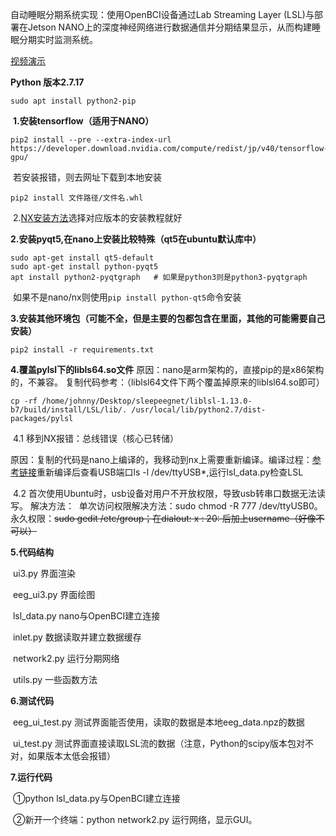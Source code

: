 自动睡眠分期系统实现：使用OpenBCI设备通过Lab Streaming Layer (LSL)与部署在Jetson NANO上的深度神经网络进行数据通信并分期结果显示，从而构建睡眠分期实时监测系统。


[视频演示](https://www.bilibili.com/video/BV1cA411F739/?spm_id_from=333.999.0.0)


**Python 版本2.7.17**

```
sudo apt install python2-pip
```

​	**1.安装tensorflow（适用于NANO）**

```
pip2 install --pre --extra-index-url https://developer.download.nvidia.com/compute/redist/jp/v40/tensorflow-gpu/
```

​	若安装报错，则去网址下载到本地安装

```
pip2 install 文件路径/文件名.whl
```

​	2.[NX安装方法](https://forums.developer.nvidia.com/t/official-tensorflow-for-jetson-agx-xavier/65523)选择对应版本的安装教程就好

**2.安装pyqt5,在nano上安装比较特殊（qt5在ubuntu默认库中）**

```
sudo apt-get install qt5-default
sudo apt-get install python-pyqt5
apt install python2-pyqtgraph	# 如果是python3则是python3-pyqtgraph
```

​	如果不是nano/nx则使用`pip install python-qt5`命令安装

**3.安装其他环境包（可能不全，但是主要的包都包含在里面，其他的可能需要自己安装）**

```
pip2 install -r requirements.txt
```

**4.覆盖pylsl下的libls64.so文件**
	原因：nano是arm架构的，直接pip的是x86架构的，不兼容。
	复制代码参考：（liblsl64文件下两个覆盖掉原来的liblsl64.so即可）

```
cp -rf /home/johnny/Desktop/sleepeegnet/liblsl-1.13.0-b7/build/install/LSL/lib/. /usr/local/lib/python2.7/dist-packages/pylsl
```

​	4.1 移到NX报错：总线错误（核心已转储）

​	原因：复制的代码是nano上编译的，我移动到nx上需要重新编译。编译过程：[参考链接](https://github.com/labstreaminglayer/liblsl-Python/issues/16)
​				重新编译后查看USB端口ls -l /dev/ttyUSB*,运行lsl_data.py检查LSL

​	4.2 首次使用Ubuntu时，usb设备对用户不开放权限，导致usb转串口数据无法读写。
​	解决方法：
​		单次访问权限解决方法：sudo chmod -R 777 /dev/ttyUSB0。
​		永久权限：~~sudo gedit /etc/group；在dialout: x : 20: 后加上username（好像不可以）~~

**5.代码结构**

​	ui3.py 界面渲染

​	eeg_ui3.py 界面绘图

​	lsl_data.py nano与OpenBCI建立连接

​	inlet.py 数据读取并建立数据缓存

​	network2.py 运行分期网络

​	utils.py 一些函数方法

**6.测试代码**

​	eeg_ui_test.py 测试界面能否使用，读取的数据是本地eeg_data.npz的数据

​	ui_test.py 测试界面直接读取LSL流的数据（注意，Python的scipy版本包对不对，如果版本太低会报错）

**7.运行代码**

​	①python lsl_data.py与OpenBCI建立连接

​	②新开一个终端：python network2.py 运行网络，显示GUI。

